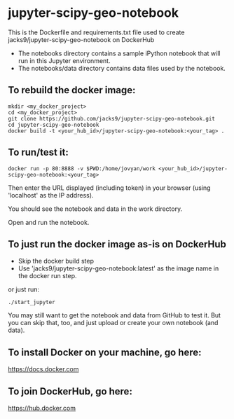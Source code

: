 # jupyter-scipy-geo-notebook

This is the Dockerfile and requirements.txt file used to create jacks9/jupyter-scipy-geo-notebook on DockerHub

* The notebooks directory contains a sample iPython notebook that will run in this Jupyter environment.  
* The notebooks/data directory contains data files used by the notebook.

To rebuild the docker image:
---

```
mkdir <my_docker_project>
cd <my_docker_project>
git clone https://github.com/jacks9/jupyter-scipy-geo-notebook.git
cd jupyter-scipy-geo-notebook
docker build -t <your_hub_id>/jupyter-scipy-geo-notebook:<your_tag> .
```

To run/test it:
---

```
docker run -p 80:8888 -v $PWD:/home/jovyan/work <your_hub_id>/jupyter-scipy-geo-notebook:<your_tag>
```

Then enter the URL displayed (including token) in your browser (using 'localhost' as the IP address).

You should see the notebook and data in the work directory.  

Open and run the notebook.

To just run the docker image as-is  on DockerHub
---
* Skip the docker build step 
* Use 'jacks9/jupyter-scipy-geo-notebook:latest' as the image name in the docker run step. 

or just run:
```
./start_jupyter 
```

You may still want to get the notebook and data from GitHub to test it. But you can skip that, too, and just upload or create your own notebook (and data).

To install Docker on your machine, go here:
---
https://docs.docker.com

To join DockerHub, go here:
---
https://hub.docker.com
